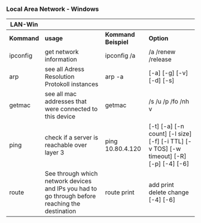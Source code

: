 ### Local Area Network - Windows

| **LAN-Win**              |                                                                                                    |                      |                                                                                           |
|--------------------------|----------------------------------------------------------------------------------------------------|--------------------- |-------------------------------------------------------------------------------------------|
| **Kommand**              | **usage**                                                                                          | **Kommand Beispiel** | **Option**                                                                                |
| ipconfig                 | get network information                                                                            | ipconfig /a          | /a /renew /release                                                                        |
| arp                      | see all Adress Resolution Protokoll instances                                                      | arp -a               | [-a] [-g] [-v] [-d]   [-s]                                                                |
| getmac                   | see all mac addresses that were connected to this device                                           | getmac               | /s /u /p /fo /nh v                                                                        |
| ping                     | check if a server is reachable over layer 3                                                        | ping 10.80.4.120     | [-t]   [-a] [-n count] [-l size] [-f] [-i TTL] [-v TOS]  [-w timeout] [-R] [-p] [-4] [-6] |
| route                    | See through which network devices and IPs you had to go through before reaching the destination    | route print          | add print delete   change [-4] [-6]                                                       |
